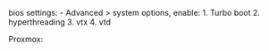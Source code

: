 bios settings:
    - Advanced > system options, enable:
        1. Turbo boot
        2. hyperthreading
        3. vtx
        4. vtd

Proxmox:
